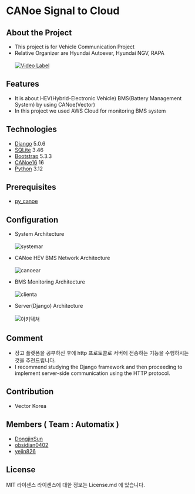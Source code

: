# CANoe Signal to Cloud

## About the Project
- This project is for Vehicle Communication Project
- Relative Organizer are Hyundai Autoever, Hyundai NGV, RAPA
<br></br>
  [![Video Label](https://www.youtube.com/watch?v=gK7qffP-1Zc/0.jpg)](https://www.youtube.com/watch?v=gK7qffP-1Zc)

## Features
- It is about HEV(Hybrid-Electronic Vehicle) BMS(Battery Management System) by using CANoe(Vector)
- In this project we used AWS Cloud for monitoring BMS system

## Technologies

- [Django](https://www.djangoproject.com/) 5.0.6
- [SQLite](https://www.sqlite.org/) 3.46
- [Bootstrap](https://getbootstrap.com/) 5.3.3
- [CANoe16](https://www.vector.com/int/en/download/canoe-full-installer-16-sp6/) 16
- [Python](https://www.python.org/) 3.12

## Prerequisites

- [py_canoe](https://github.com/chaitu-ycr/py_canoe.git)


## Configuration
- System Architecture
<br></br>
![systemar](https://github.com/NahyunEE/CANoeSiganl_to_CloudServer/assets/50420981/62e2c86d-92a3-4246-9db7-5c4e450cfdf2)

- CANoe HEV BMS Network Architecture
<br></br>
![canoear](https://github.com/NahyunEE/CANoeSiganl_to_CloudServer/assets/50420981/98f7d3b5-aea5-4bc9-8b30-61b34b97ce23)

- BMS Monitoring Architecture
<br></br>
![clienta](https://github.com/NahyunEE/CANoeSiganl_to_CloudServer/assets/50420981/fa1ea4cc-09fe-4c61-8b0e-6e7b3f7baa60)

- Server(Django) Architecture
<br></br>
![아키텍쳐](https://github.com/NahyunEE/CANoeSiganl_to_CloudServer/assets/50420981/053480cb-5bbc-4d20-aaaa-0fc210c2100b)



## Comment
- 장고 플랫폼을 공부하신 후에 http 프로토콜로 서버에 전송하는 기능을 수행하시는 것을 추천드립니다.
- I recommend studying the Django framework and then proceeding to implement server-side communication using the HTTP protocol.

  
## Contribution
- Vector Korea

## Members ( Team : Automatix )
- [DongjinSun](https://github.com/DongjinSun)
- [obsidian0402](https://github.com/obsidian0402)
- [yejin826](https://github.com/yejin826)

## License
MIT 라이센스
라이센스에 대한 정보는 License.md 에 있습니다.





<!--URLS-->
[license-url]: License.md

